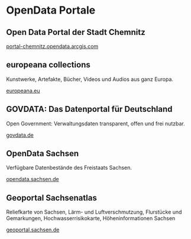 ---
---

# OpenData Portale

## Open Data Portal der Stadt Chemnitz
[portal-chemnitz.opendata.arcgis.com](http://portal-chemnitz.opendata.arcgis.com/)

## europeana collections
Kunstwerke, Artefakte, Bücher, Videos und Audios aus ganz Europa.

[europeana.eu](http://www.europeana.eu/portal/de/search?q=chemnitz)

## GOVDATA: Das Datenportal für Deutschland
Open Government: Verwaltungsdaten transparent, offen und frei nutzbar.

[govdata.de](https://www.govdata.de)

## OpenData Sachsen
Verfügbare Datenbestände des Freistaats Sachsen.

[opendata.sachsen.de](http://www.opendata.sachsen.de/Daten_finden.htm)

## Geoportal Sachsenatlas
Reliefkarte von Sachsen, Lärm- und Luftverschmutzung, Flurstücke und Gemarkungen, Hochwasserrisikokarte, Höheninformationen Sachsen

[geoportal.sachsen.de](http://geoportal.sachsen.de)

